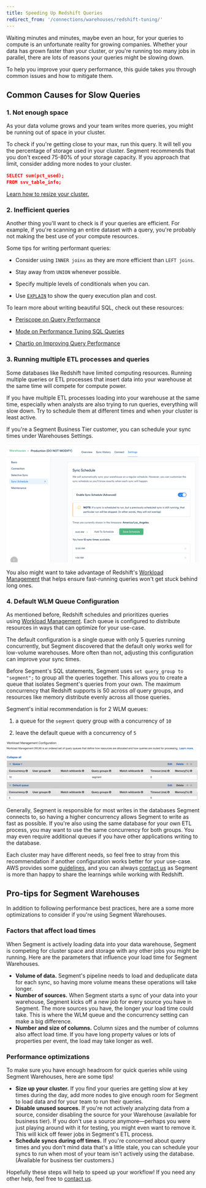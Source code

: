```yaml
---
title: Speeding Up Redshift Queries 
redirect_from: '/connections/warehouses/redshift-tuning/'
---
```


Waiting minutes and minutes, maybe even an hour, for your queries to compute is an unfortunate reality for growing companies. Whether your data has grown faster than your cluster, or you're running too many jobs in parallel, there are lots of reasons your queries might be slowing down.

To help you improve your query performance, this guide takes you through common issues and how to mitigate them.

## Common Causes for Slow Queries

### 1\. Not enough space

As your data volume grows and your team writes more queries, you might be running out of space in your cluster.

To check if you're getting close to your max, run this query. It will tell you the percentage of storage used in your cluster. Segment recommends that you don't exceed 75-80% of your storage capacity. If you approach that limit, consider adding more nodes to your cluster.

```json
SELECT sum(pct_used);
FROM svv_table_info;
```

[Learn how to resize your cluster.](http://docs.aws.amazon.com/redshift/latest/mgmt/rs-resize-tutorial.html)

### 2\. Inefficient queries

Another thing you'll want to check is if your queries are efficient. For example, if you're scanning an entire dataset with a query, you're probably not making the best use of your compute resources.

Some tips for writing performant queries:

*   Consider using `INNER joins` as they are more efficient than `LEFT joins`.

*   Stay away from `UNION` whenever possible.

*   Specify multiple levels of conditionals when you can.

*   Use [`EXPLAIN`](https://www.periscopedata.com/blog/explain-and-other-tools-for-query-optimization.html) to show the query execution plan and cost.


To learn more about writing beautiful SQL, check out these resources:

*   [Periscope on Query Performance](https://www.periscopedata.com/amazon-redshift-guide/helpful-admin-queries#query-performance)

*   [Mode on Performance Tuning SQL Queries](https://community.modeanalytics.com/sql/tutorial/sql-performance-tuning/)

*   [Chartio on Improving Query Performance](https://support.chartio.com/knowledgebase/improving-query-performance)


### 3\. Running multiple ETL processes and queries

Some databases like Redshift have limited computing resources. Running multiple queries or ETL processes that insert data into your warehouse at the same time will compete for compute power.

If you have multiple ETL processes loading into your warehouse at the same time, especially when analysts are also trying to run queries, everything will slow down. Try to schedule them at different times and when your cluster is least active.

If you're a Segment Business Tier customer, you can schedule your sync times under Warehouses Settings.

![Screenshot of the Warehouse Settings page, with the Sync Schedule tab selected.](images/asset_fRccrNNd.png)

You also might want to take advantage of Redshift's [Workload Management](http://docs.aws.amazon.com/redshift/latest/dg/c_workload_mngmt_classification.html) that helps ensure fast-running queries won't get stuck behind long ones.

### 4\. Default WLM Queue Configuration

As mentioned before, Redshift schedules and prioritizes queries using [Workload Management](http://docs.aws.amazon.com/redshift/latest/dg/c_workload_mngmt_classification.html). Each queue is configured to distribute resources in ways that can optimize for your use-case.

The default configuration is a single queue with only 5 queries running concurrently, but Segment discovered that the default only works well for low-volume warehouses. More often than not, adjusting this configuration can improve your sync times.

Before Segment's SQL statements, Segment uses `set query_group to "segment";` to group all the queries together. This allows you to create a queue that isolates Segment's queries from your own. The maximum concurrency that Redshift supports is 50 across _all_ query groups, and resources like memory distribute evenly across all those queries.

Segment's initial recommendation is for 2 WLM queues:

1.  a queue for the `segment` query group with a concurrency of `10`

2.  leave the default queue with a concurrency of `5`


![Screenshot of the Workload Management Configuration settings page in AWS with a named queue, Queue 1, and the default queue present.](images/asset_sHNEIURK.png)

Generally, Segment is responsible for most writes in the databases Segment connects to, so having a higher concurrency allows Segment to write as fast as possible. If you're also using the same database for your own ETL process, you may want to use the same concurrency for both groups. You may even require additional queues if you have other applications writing to the database.

Each cluster may have different needs, so feel free to stray from this recommendation if another configuration works better for your use-case. AWS provides some [guidelines](http://docs.aws.amazon.com/redshift/latest/dg/tutorial-configuring-workload-management.html), and you can always [contact us](https://segment.com/help/contact/) as Segment is more than happy to share the learnings while working with Redshift.

## Pro-tips for Segment Warehouses

In addition to following performance best practices, here are a some more optimizations to consider if you're using Segment Warehouses.

### Factors that affect load times

When Segment is actively loading data into your data warehouse, Segment is competing for cluster space and storage with any other jobs you might be running. Here are the parameters that influence your load time for Segment Warehouses.

*   **Volume of data.** Segment's pipeline needs to load and deduplicate data for each sync, so having more volume means these operations will take longer.
*   **Number of sources.** When Segment starts a sync of your data into your warehouse, Segment kicks off a new job for every source you have in Segment. The more sources you have, the longer your load time could take. This is where the WLM queue and the concurrency setting can make a big difference.
*   **Number and size of columns.** Column sizes and the number of columns also affect load time. If you have long property values or lots of properties per event, the load may take longer as well.

### Performance optimizations

To make sure you have enough headroom for quick queries while using Segment Warehouses, here are some tips!

*   **Size up your cluster.** If you find your queries are getting slow at key times during the day, add more nodes to give enough room for Segment to load data and for your team to run their queries.
*   **Disable unused sources.** If you're not actively analyzing data from a source, consider disabling the source for your Warehouse (available for business tier). If you don't use a source anymore—perhaps you were just playing around with it for testing, you might even want to remove it. This will kick off fewer jobs in Segment's ETL process.
*   **Schedule syncs during off times.** If you're concerned about query times and you don't mind data that's a little stale, you can schedule your syncs to run when most of your team isn't actively using the database. (Available for business tier customers.)

Hopefully these steps will help to speed up your workflow! If you need any other help, feel free to [contact us](https://segment.com/help/contact/).
